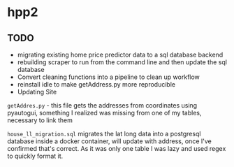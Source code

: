 # hpp2

## TODO
- migrating existing home price predictor data to a sql database backend
- rebuilding scraper to run from the command line and then update the sql database
- Convert cleaning functions into a pipeline to clean up workflow
- reinstall idle to make getAddress.py more reproducible
- Updating Site


`getAddres.py` - this file gets the addresses from coordinates using pyautogui, something I realized was missing from one of my tables, necessary to link them

`house_ll_migration.sql` migrates the lat long data into a postgresql database inside a docker container, will update with address, once I've confirmed that's correct.
As it was only one table I was lazy and used regex to quickly format it.
